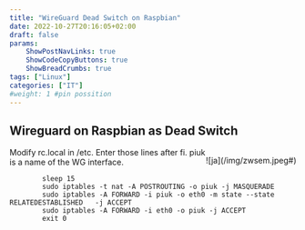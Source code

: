 ```yaml
---
title: "WireGuard Dead Switch on Raspbian"
date: 2022-10-27T20:16:05+02:00
draft: false
params:
    ShowPostNavLinks: true
    ShowCodeCopyButtons: true
    ShowBreadCrumbs: true
tags: ["Linux"]
categories: ["IT"]
#weight: 1 #pin possition
---
```

## Wireguard on Raspbian as Dead Switch
<p style="max-width: 50%; float: right;">
![ja](/img/zwsem.jpeg#)
</p>
Modify rc.local in /etc.
Enter those lines after fi.
piuk is a name of the WG interface.

```       
        sleep 15  
        sudo iptables -t nat -A POSTROUTING -o piuk -j MASQUERADE  
        sudo iptables -A FORWARD -i piuk -o eth0 -m state --state RELATEDESTABLISHED   -j ACCEPT  
        sudo iptables -A FORWARD -i eth0 -o piuk -j ACCEPT  
        exit 0  
```
